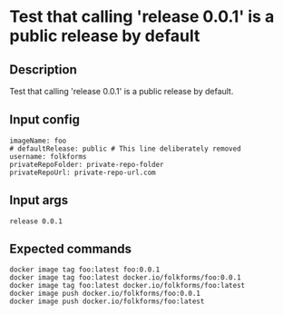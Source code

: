 # Test that calling 'release 0.0.1' is a public release by default

## Description

Test that calling 'release 0.0.1' is a public release by default.

## Input config

    imageName: foo
    # defaultRelease: public # This line deliberately removed
    username: folkforms
    privateRepoFolder: private-repo-folder
    privateRepoUrl: private-repo-url.com

## Input args

    release 0.0.1

## Expected commands

    docker image tag foo:latest foo:0.0.1
    docker image tag foo:latest docker.io/folkforms/foo:0.0.1
    docker image tag foo:latest docker.io/folkforms/foo:latest
    docker image push docker.io/folkforms/foo:0.0.1
    docker image push docker.io/folkforms/foo:latest
